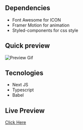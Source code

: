 ## Dependencies

- Font Awesome for ICON
- Framer Motion for animation
- Styled-components for css style

## Quick preview

![Preview Gif]("/preview/ezgif.com-gif-maker.gif")

## Tecnologies

- Next JS
- Typescript
- Babel

## Live Preview

[Click Here](https://upflow-frontend-challenge.vercel.app/)
